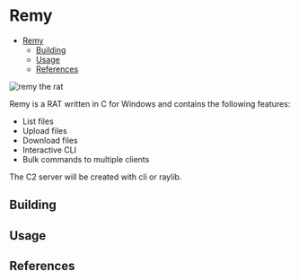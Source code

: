 # Remy

- [Remy](#remy)
  - [Building](#building)
  - [Usage](#usage)
  - [References](#references)

![remy the rat](https://static.wikia.nocookie.net/p__/images/7/70/Remy.png/revision/latest?cb=20211110135646&path-prefix=protagonist)

Remy is a RAT written in C for Windows and contains the following features:

- List files
- Upload files
- Download files
- Interactive CLI
- Bulk commands to multiple clients

The C2 server will be created with cli or raylib.

## Building

## Usage

## References